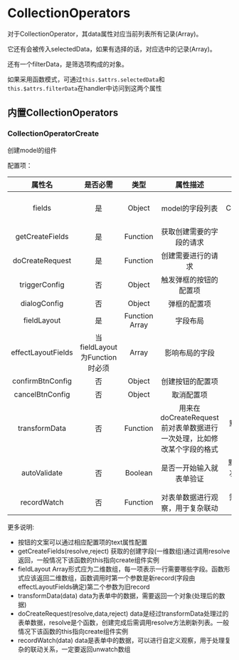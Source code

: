 # CollectionOperators

对于CollectionOperator，其data属性对应当前列表所有记录(Array)。

它还有会被传入selectedData，如果有选择的话，对应选中的记录(Array)。

还有一个filterData，是筛选项构成的对象。

如果采用函数模式，可通过```this.$attrs.selectedData```和```this.$attrs.filterData```在handler中访问到这两个属性

## 内置CollectionOperators

### CollectionOperatorCreate

创建model的组件

配置项：

| 属性名 | 是否必需  | 类型      | 属性描述 |  备注 |
| :---:  | :--:  | :--: | :-----:  | :--: |
| fields | 是 | Object | model的字段列表 | 作为CollectionOperator被自动传入 |
| getCreateFields | 是 | Function | 获取创建需要的字段的请求 | - |
| doCreateRequest | 是 | Function | 创建需要进行的请求 | - |
| triggerConfig | 否 | Object | 触发弹框的按钮的配置项 | 默认为空对象 |
| dialogConfig | 否 | Object | 弹框的配置项 | 默认为空对象 |
| fieldLayout  | 是 | Function Array | 字段布局 | - |
| effectLayoutFields | 当fieldLayout为Function时必须 | Array | 影响布局的字段 | - |
| confirmBtnConfig | 否 | Object | 创建按钮的配置项 | 默认为空对象 |
| cancelBtnConfig | 否 | Object | 取消配置项 | 默认为空对象 |
| transformData | 否  | Function | 用来在doCreateRequest前对表单数据进行一次处理，比如修改某个字段的格式 | 默认方法是原样返回表单数据 |
| autoValidate | 否 | Boolean | 是否一开始输入就表单验证 | 默认为false，第一次点击确定才开始表单验证 |
| recordWatch | 否 | Function | 对表单数据进行观察，用于复杂联动 | 需要返回unwatch数组 |

更多说明:

* 按钮的文案可以通过相应配置项的text属性配置
* getCreateFields(resolve,reject) 获取的创建字段(一维数组)通过调用resolve返回，一般情况下该函数的this指向create组件实例
* fieldLayout Array形式应为二维数组，每一项表示一行需要哪些字段。函数形式应该返回二维数组，函数调用时第一个参数是新record(字段由effectLayoutFields确定)第二个参数为旧record
* transformData(data) data为表单中的数据，需要返回一个对象(处理后的数据)
* doCreateRequest(resolve,data,reject) data是经过transformData处理过的表单数据，resolve是个函数，创建完成后需调用resolve方法刷新列表。一般情况下该函数的this指向create组件实例
* recordWatch(data) data是表单中的数据，可以进行自定义观察，用于处理复杂的联动关系，一定要返回unwatch数组
